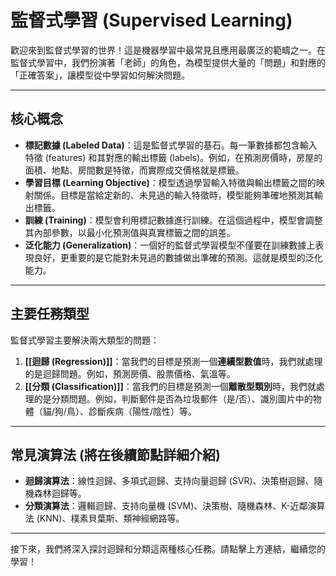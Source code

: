 # 監督式學習 (Supervised Learning)

歡迎來到監督式學習的世界！這是機器學習中最常見且應用最廣泛的範疇之一。在監督式學習中，我們扮演著「老師」的角色，為模型提供大量的「問題」和對應的「正確答案」，讓模型從中學習如何解決問題。

---

## 核心概念

*   **標記數據 (Labeled Data)**：這是監督式學習的基石。每一筆數據都包含輸入特徵 (features) 和其對應的輸出標籤 (labels)。例如，在預測房價時，房屋的面積、地點、房間數是特徵，而實際成交價格就是標籤。
*   **學習目標 (Learning Objective)**：模型透過學習輸入特徵與輸出標籤之間的映射關係。目標是當給定新的、未見過的輸入特徵時，模型能夠準確地預測其輸出標籤。
*   **訓練 (Training)**：模型會利用標記數據進行訓練。在這個過程中，模型會調整其內部參數，以最小化預測值與真實標籤之間的誤差。
*   **泛化能力 (Generalization)**：一個好的監督式學習模型不僅要在訓練數據上表現良好，更重要的是它能對未見過的數據做出準確的預測。這就是模型的泛化能力。

---

## 主要任務類型

監督式學習主要解決兩大類型的問題：

1.  **[[迴歸 (Regression)]]**：當我們的目標是預測一個**連續型數值**時，我們就處理的是迴歸問題。例如，預測房價、股票價格、氣溫等。
2.  **[[分類 (Classification)]]**：當我們的目標是預測一個**離散型類別**時，我們就處理的是分類問題。例如，判斷郵件是否為垃圾郵件（是/否）、識別圖片中的物體（貓/狗/鳥）、診斷疾病（陽性/陰性）等。

---

## 常見演算法 (將在後續節點詳細介紹)

*   **迴歸演算法**：線性迴歸、多項式迴歸、支持向量迴歸 (SVR)、決策樹迴歸、隨機森林迴歸等。
*   **分類演算法**：邏輯迴歸、支持向量機 (SVM)、決策樹、隨機森林、K-近鄰演算法 (KNN)、樸素貝葉斯、類神經網路等。

---

接下來，我們將深入探討迴歸和分類這兩種核心任務。請點擊上方連結，繼續您的學習！

